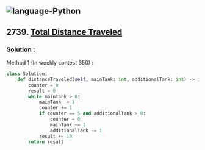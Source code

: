![language-Python](https://img.shields.io/badge/Python-ffd43b?style=for-the-badge&logo=PYTHON)
---

## 2739. [Total Distance Traveled](https://leetcode.com/problems/total-distance-traveled)

### Solution :

Method 1 (In weekly contest 350) :
```python
class Solution:
    def distanceTraveled(self, mainTank: int, additionalTank: int) -> int:
        counter = 0
        result = 0
        while mainTank > 0:
            mainTank -= 1
            counter += 1
            if counter == 5 and additionalTank > 0:
                counter = 0
                mainTank += 1
                additionalTank -= 1
            result += 10
        return result
```
